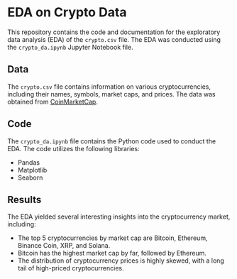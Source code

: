 # EDA on Crypto Data

This repository contains the code and documentation for the exploratory data analysis (EDA) of the `crypto.csv` file. The EDA was conducted using the `crypto_da.ipynb` Jupyter Notebook file.

## Data

The `crypto.csv` file contains information on various cryptocurrencies, including their names, symbols, market caps, and prices. The data was obtained from [CoinMarketCap](https://coinmarketcap.com/).

## Code

The `crypto_da.ipynb` file contains the Python code used to conduct the EDA. The code utilizes the following libraries:

- Pandas
- Matplotlib
- Seaborn

## Results

The EDA yielded several interesting insights into the cryptocurrency market, including:

- The top 5 cryptocurrencies by market cap are Bitcoin, Ethereum, Binance Coin, XRP, and Solana.
- Bitcoin has the highest market cap by far, followed by Ethereum.
- The distribution of cryptocurrency prices is highly skewed, with a long tail of high-priced cryptocurrencies.
